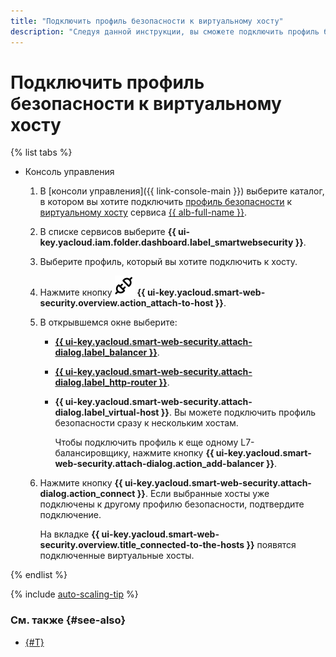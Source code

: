 ```yaml
---
title: "Подключить профиль безопасности к виртуальному хосту"
description: "Следуя данной инструкции, вы сможете подключить профиль безопасности к виртуальному хосту."
---
```


# Подключить профиль безопасности к виртуальному хосту

{% list tabs %}

- Консоль управления

  1. В [консоли управления]({{ link-console-main }}) выберите каталог, в котором вы хотите подключить [профиль безопасности](../concepts/profiles.md) к [виртуальному хосту](../../application-load-balancer/concepts/http-router.md#virtual-host) сервиса [{{ alb-full-name }}](../../application-load-balancer/).
  1. В списке сервисов выберите **{{ ui-key.yacloud.iam.folder.dashboard.label_smartwebsecurity }}**.
  1. Выберите профиль, который вы хотите подключить к хосту.
  1. Нажмите кнопку ![plug](../../_assets/smartwebsecurity/plug.svg) **{{ ui-key.yacloud.smart-web-security.overview.action_attach-to-host }}**.
  1. В открывшемся окне выберите:
      * [**{{ ui-key.yacloud.smart-web-security.attach-dialog.label_balancer }}**](../../application-load-balancer/concepts/application-load-balancer.md).
      * [**{{ ui-key.yacloud.smart-web-security.attach-dialog.label_http-router }}**](../../application-load-balancer/concepts/http-router.md).
      * **{{ ui-key.yacloud.smart-web-security.attach-dialog.label_virtual-host }}**. Вы можете подключить профиль безопасности сразу к нескольким хостам.

        Чтобы подключить профиль к еще одному L7-балансировщику, нажмите кнопку **{{ ui-key.yacloud.smart-web-security.attach-dialog.action_add-balancer }}**.
  1. Нажмите кнопку **{{ ui-key.yacloud.smart-web-security.attach-dialog.action_connect }}**. Если выбранные хосты уже подключены к другому профилю безопасности, подтвердите подключение.

      На вкладке **{{ ui-key.yacloud.smart-web-security.overview.title_connected-to-the-hosts }}** появятся подключенные виртуальные хосты.

{% endlist %}

{% include [auto-scaling-tip](../../_includes/smartwebsecurity/auto-scaling-tip.md) %}

### См. также {#see-also}

* [{#T}](host-delete.md)
